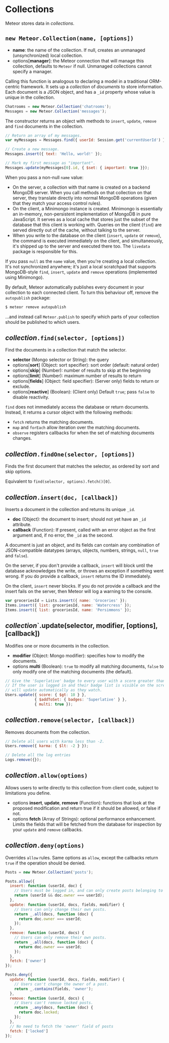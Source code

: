 # Collections

Meteor stores data in *collections*.

## `new Meteor.Collection(name, [options])`

* **name**: the name of the collection. If null, creates an unmanaged (unsynchronized) local collection.
* options[**manager**]: the Meteor connection that will manage this collection, defaults to `Meteor` if null. Unmanaged collections cannot specify a manager.

Calling this function is analogous to declaring a model in a traditional ORM-centric framework. It sets up a *collection* of *documents* to store information. Each document is a JSON object, and has a `_id` property whose value is unique in the collection.

```javascript
Chatrooms = new Meteor.Collection('chatrooms');
Messages = new Meteor.Collection('messages');
```

The constructor returns an object with methods to `insert`, `update`, `remove` and `find` documents in the collection.

```javascript
// Return an array of my messages.
var myMessages = Messages.find({ userId: Session.get('currentUserId') }).fetch();

// Create a new message.
Messages.insert({ text: 'Hello, world!' });

// Mark my first message as "important".
Messages.update(myMessages[0].id, { $set: { important: true }});
```

When you pass a non-null `name` value:

* On the server, a collection with that name is created on a backend MongoDB server. When you call methods on that collection on that server, they translate directly into normal MongoDB operations (given that they match your access control rules).
* On the client, a Minimongo instance is created. Minimongo is essentially an in-memory, non-persistent implementation of MongoDB in pure JavaScript. It serves as a local cache that stores just the subset of the database that this client is working with. Queries on the client (`find`) are served directly out of the cache, without talking to the server.
* When you write to the database on the client (`insert`, `update` or `remove`), the command is executed immediately on the client, and simultaneously, it's shipped up to the server and executed there too. The `livedata` package is responsible for this.

If you pass `null` as the `name` value, then you're creating a local collection. It's not synchronized anywhere; it's just a local scratchpad that supports MongoDB-style `find`, `insert`, `update` and `remove` operations (implemented using Minimongo).

By default, Meteor automatically publishes every document in your collection to each connected client. To turn this behaviour off, remove the `autopublish` package:

```bash
$ meteor remove autopublish
```

...and instead call `Meteor.publish` to specify which parts of your collection should be published to which users.

## *collection*`.find(selector, [options])`

Find the documents in a collection that match the selector.

* **selector** (Mongo selector or String): the query
* options[**sort**] (Object: sort specifier): sort order (default: natural order)
* options[**skip**] (Number): number of results to skip at the beginning
* options[**limit**] (Number): maximum number of results to return
* options[**fields**] (Object: field specifier): (Server only) fields to return or exclude.
* options[**reactive**] (Boolean): (Client only) Default `true`; pass `false` to disable reactivity.

`find` does not immediately access the database or return documents. Instead, it returns a cursor object with the following methods:

* `fetch` returns the matching documents.
* `map` and `forEach` allow iteration over the matching documents.
* `observe` registers callbacks for when the set of matching documents changes.

## *collection*`.findOne(selector, [options])`

Finds the first document that matches the selector, as ordered by sort and skip options.

Equivalent to `find(selector, options).fetch()[0]`.

## *collection*`.insert(doc, [callback])`

Inserts a document in the collection and returns its unique `_id`.

* **doc** (Object): the document to insert; should not yet have an `_id` attribute.
* **callback** (Function): If present, called with an error object as the first argument and, if no error, the `_id` as the second.

A document is just an object, and its fields can contain any combination of JSON-compatible datatypes (arrays, objects, numbers, strings, `null`, `true` and `false`).

On the server, if you don't provide a callback, `insert` will block until the database acknowledges the write, or throws an exception if something went wrong. If you do provide a callback, `insert` returns the ID immediately. 

On the client, `insert` never blocks. If you do not provide a callback and the insert fails on the server, then Meteor will log a warning to the console.

```javascript
var groceriesId = Lists.insert({ name: 'Groceries' });
Items.insert({ list: groceriesId, name: 'Watercress' });
Items.insert({ list: groceriesId, name: 'Persimmons' });
```

## *collection*`.update(selector, modifier, [options], [callback])

Modifies one or more documents in the collection.

* **modifier** (Object: Mongo modifier): specifies how to modify the documents.
* options **multi** (Boolean): `true` to modify all matching documents, `false` to only modify one of the matching documents (the default).

```javascript
// Give the 'Superlative' badge to every user with a score greater than 10.
// If the user is logged in and their badge list is visible on the screen, it
// will update automatically as they watch.
Users.update({ score: { $gt: 10 } },
             { $addToSet: { badges: 'Superlative' } },
             { multi: true });
```

## *collection*`.remove(selector, [callback])`

Removes documents from the collection.

```javascript
// Delete all users with karma less than -2.
Users.remove({ karma: { $lt: -2 } });

// Delete all the log entries
Logs.remove({});
```

## *collection*`.allow(options)`

Allows users to write directly to this collection from client code, subject to limitations you define.

* options **insert**, **update**, **remove** (Function): functions that look at the proposed modification and return true if it should be allowed, or false if not.
* options **fetch** (Array of Strings): optional performance enhancement. Limits the fields that will be fetched from the database for inspection by your `update` and `remove` callbacks.

## *collection*`.deny(options)`

Overrides `allow` rules. Same options as `allow`, except the callbacks return `true` if the operation should be denied.

```javascript
Posts = new Meteor.Collection('posts');

Posts.allow({
  insert: function (userId, doc) {
    // Users must be logged in, and can only create posts belonging to them
    return (userId && doc.owner === userId);
  },
  update: function (userId, docs, fields, modifier) {
    // Users can only change their own posts.
    return _.all(docs, function (doc) {
      return doc.owner === userId;
    });
  },
  remove: function (userId, docs) {
    // Users can only remove their own posts.
    return _.all(docs, function (doc) {
      return doc.owner === userId;
    });
  },
  fetch: ['owner']
});

Posts.deny({
  update: function (userId, docs, fields, modifier) {
    // Users can't change the owner of a post.
    return _.contains(fields, 'owner');
  },
  remove: function (userId, docs) {
    // Users can't remove locked posts.
    return _.any(docs, function (doc) {
      return doc.locked;
    });
  },
  // No need to fetch the 'owner' field of posts
  fetch: ['locked']
});
```
